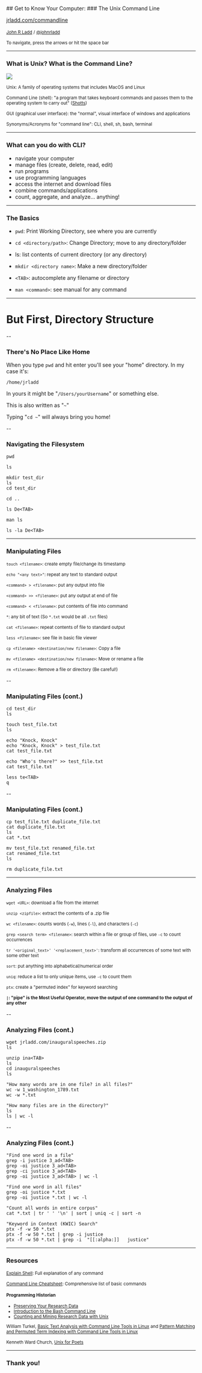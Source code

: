 
 <section data-menu-title="Title:  Get To Know Your Computer"></section>
<br>
<br>
## Get to Know Your Computer:
### The Unix Command Line
<!-- #### <i class="em em-thinking_face"></i> <i class="em em-bacon"></i> <i class="em em-computer"></i> -->

[jrladd.com/commandline](https://jrladd.com/commandline)
<br>
<br>
 <small>[John R Ladd](https://jrladd.com/) / [@johnrladd](https://twitter.com/johnrladd) </small>

<small>To navigate, press the arrows <i class="em em-arrow_right"></i> <i class="em em-arrow_down"></i> or hit the space bar</small>

---

### What is Unix? What is the Command Line?

![](img/iknowthis.gif)

<small>Unix: A family of operating systems that includes MacOS and Linux</small>

<small>Command Line (shell): "a program that takes keyboard commands and passes them to the operating system to carry out" ([Shotts](https://nostarch.com/tlcl2))</small>

<small>GUI (graphical user interface): the "normal", visual interface of windows and applications</small>

<small>Synonyms/Acronyms for "command line": CLI, shell, sh, bash, terminal</small>

<!-- <img style="float:left;" width="45%" data-src="img/jones.png">

<img style="float:right;" width="45%" data-src="img/allgroups.png"/> -->


---

### What can you do with CLI?


- navigate your computer
- manage files (create, delete, read, edit)
- run programs
- use programming languages
- access the internet and download files
- combine commands/applications
- count, aggregate, and analyze... anything!


---

### The Basics

- `pwd`: Print Working Directory, see where you are currently

<!-- .element: class="fragment" -->
- `cd <directory/path>`: Change Directory; move to any directory/folder

<!-- .element: class="fragment" -->
- ls: list contents of current directory (or any directory)

<!-- .element: class="fragment" -->
- `mkdir <directory name>`: Make a new directory/folder

<!-- .element: class="fragment" -->
- `<TAB>`: autocomplete any filename or directory

<!-- .element: class="fragment" -->
- `man <command>`: see manual for any command

<!-- .element: class="fragment" -->

---

# But First, Directory Structure

--

### There's No Place Like Home

When you type `pwd` and hit enter you'll see your "home" directory. In my case it's:

```
/home/jrladd
```

In yours it might be "`/Users/yourUsername`" or something else.

This is also written as "`~`"

Typing "`cd ~`" will always bring you home!

--

### Navigating the Filesystem

```
pwd
```
<!-- .element: class="fragment" -->

```
ls
```
<!-- .element: class="fragment" -->

```
mkdir test_dir
ls
cd test_dir
```
<!-- .element: class="fragment" -->

```
cd ..
```
<!-- .element: class="fragment" -->

```
ls De<TAB>
```
<!-- .element: class="fragment" -->

```
man ls
```
<!-- .element: class="fragment" -->

```
ls -la De<TAB>
```
<!-- .element: class="fragment" -->

---

### Manipulating Files

<small>`touch <filename>`: create empty file/change its timestamp</small>
<!-- .element: class="fragment" -->
<small>`echo "<any text>"`: repeat any text to standard output</small>
<!-- .element: class="fragment" -->
<small>`<command> > <filename>`: put any output into file</small>
<!-- .element: class="fragment" -->
<small>`<command> >> <filename>`: put any output at end of file</small>
<!-- .element: class="fragment" -->
<small>`<command> < <filename>`: put contents of file into command</small>
<!-- .element: class="fragment" -->
<small>`*`: any bit of text (So `*.txt` would be all `.txt` files)</small>
<!-- .element: class="fragment" -->
<small>`cat <filename>`: repeat contents of file to standard output</small>
<!-- .element: class="fragment" -->
<small>`less <filename>`: see file in basic file viewer</small>
<!-- .element: class="fragment" -->
<small>`cp <filename> <destination/new filename>`: Copy a file</small>
<!-- .element: class="fragment" -->
<small>`mv <filename> <destination/new filename>`: Move or rename a file</small>
<!-- .element: class="fragment" -->
<small>`rm <filename>`: Remove a file or directory (Be careful!)</small>
<!-- .element: class="fragment" -->

--

### Manipulating Files (cont.)

```
cd test_dir
ls
```
<!-- .element: class="fragment" -->

```
touch test_file.txt
ls
```
<!-- .element: class="fragment" -->

```
echo "Knock, Knock"
echo "Knock, Knock" > test_file.txt
cat test_file.txt
```
<!-- .element: class="fragment" -->

```
echo "Who's there?" >> test_file.txt
cat test_file.txt
```
<!-- .element: class="fragment" -->

```
less te<TAB>
q
```
<!-- .element: class="fragment" -->

--

### Manipulating Files (cont.)

```
cp test_file.txt duplicate_file.txt
cat duplicate_file.txt
ls
cat *.txt
```
<!-- .element: class="fragment" -->

```
mv test_file.txt renamed_file.txt
cat renamed_file.txt
ls
```
<!-- .element: class="fragment" -->

```
rm duplicate_file.txt
```
<!-- .element: class="fragment" -->

---

### Analyzing Files

<small>`wget <URL>`: download a file from the internet</small>
<!-- .element: class="fragment" -->
<small>`unzip <zipfile>`: extract the contents of a .zip file</small>
<!-- .element: class="fragment" -->
<small>`wc <filename>`: counts words (`-w`), lines (`-l`), and characters (`-c`)</small>
<!-- .element: class="fragment" -->
<small>`grep <search term> <filename>`: search within a file or group of files, use `-c` to count occurrences</small>
<!-- .element: class="fragment" -->
<small>`tr '<original_text>' '<replacement_text>'`: transform all occurrences of some text with some other text</small>
<!-- .element: class="fragment" -->
<small>`sort`: put anything into alphabetical/numerical order</small>
<!-- .element: class="fragment" -->
<small>`uniq`: reduce a list to only unique items, use `-c` to count them</small>
<!-- .element: class="fragment" -->
<small>`ptx`: create a "permuted index" for keyword searching</small>
<!-- .element: class="fragment" -->
**<small>`|`: "pipe" is the Most Useful Operator, move the output of one command to the output of any other</small>**
<!-- .element: class="fragment" -->

--

### Analyzing Files (cont.)

```
wget jrladd.com/inauguralspeeches.zip
ls
```
<!-- .element: class="fragment" -->

```
unzip ina<TAB>
ls
cd inauguralspeeches
ls
```
<!-- .element: class="fragment" -->


```
"How many words are in one file? in all files?"
wc -w 1_washington_1789.txt
wc -w *.txt
```
<!-- .element: class="fragment" -->

```
"How many files are in the directory?"
ls
ls | wc -l
```
<!-- .element: class="fragment" -->

--

### Analyzing Files (cont.)

```
"Find one word in a file"
grep -i justice 3_ad<TAB>
grep -oi justice 3_ad<TAB>
grep -ci justice 3_ad<TAB>
grep -oi justice 3_ad<TAB> | wc -l
```
<!-- .element: class="fragment" -->

```
"Find one word in all files"
grep -oi justice *.txt
grep -oi justice *.txt | wc -l
```
<!-- .element: class="fragment" -->

```
"Count all words in entire corpus"
cat *.txt | tr ' ' '\n' | sort | uniq -c | sort -n
```
<!-- .element: class="fragment" -->

```
"Keyword in Context (KWIC) Search"
ptx -f -w 50 *.txt
ptx -f -w 50 *.txt | grep -i justice
ptx -f -w 50 *.txt | grep -i  "[[:alpha:]]   justice"
```
<!-- .element: class="fragment" -->

---

### Resources

<small>[Explain Shell](https://explainshell.com/): Full explanation of any command

[Command Line Cheatsheet](https://www.git-tower.com/blog/command-line-cheat-sheet/): Comprehensive list of basic commands

#### Programming Historian

- [Preserving Your Research Data](https://programminghistorian.org/en/lessons/preserving-your-research-data)
- [Introduction to the Bash Command Line](https://programminghistorian.org/en/lessons/intro-to-bash)
- [Counting and Mining Research Data with Unix](https://programminghistorian.org/en/lessons/research-data-with-unix)

William Turkel, [Basic Text Analysis with Command Line Tools in Linux](https://williamjturkel.net/2013/06/15/basic-text-analysis-with-command-line-tools-in-linux/) and [Pattern Matching and Permuted Term Indexing with Command Line Tools in Linux](https://williamjturkel.net/2013/06/20/pattern-matching-and-permuted-term-indexing-with-command-line-tools-in-linux/)

Kenneth Ward Church, [Unix for Poets](https://web.stanford.edu/class/cs124/kwc-unix-for-poets.pdf)
</small>

---

### Thank you!

<i class="em em-bacon"></i> <i class="em em-bacon"></i> <i class="em em-bacon"></i>
